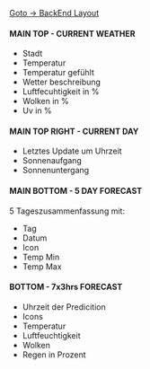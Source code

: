 [Goto -> BackEnd Layout](/backend/layout%20allocations.md)

#### MAIN TOP - CURRENT WEATHER

- Stadt
- Temperatur
- Temperatur gefühlt
- Wetter beschreibung
- Luftfecuhtigkeit in %
- Wolken in %
- Uv in %

#### MAIN TOP RIGHT - CURRENT DAY

- Letztes Update um Uhrzeit
- Sonnenaufgang
- Sonnenuntergang

#### MAIN BOTTOM - 5 DAY FORECAST

5 Tageszusammenfassung mit:

- Tag
- Datum
- Icon
- Temp Min
- Temp Max

#### BOTTOM - 7x3hrs FORECAST

- Uhrzeit der Predicition
- Icons
- Temperatur
- Luftfeuchtigkeit
- Wolken
- Regen in Prozent
